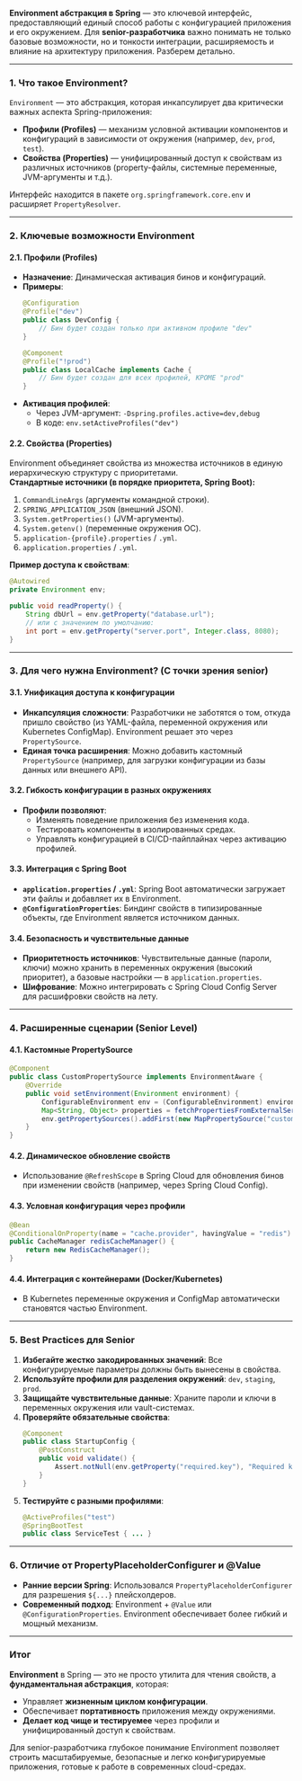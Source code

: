 **Environment абстракция в Spring** — это ключевой интерфейс, предоставляющий единый способ работы с конфигурацией приложения и его окружением. Для **senior-разработчика** важно понимать не только базовые возможности, но и тонкости интеграции, расширяемость и влияние на архитектуру приложения. Разберем детально.

---

### 1. **Что такое Environment?**
`Environment` — это абстракция, которая инкапсулирует два критически важных аспекта Spring-приложения:
- **Профили (Profiles)** — механизм условной активации компонентов и конфигураций в зависимости от окружения (например, `dev`, `prod`, `test`).
- **Свойства (Properties)** — унифицированный доступ к свойствам из различных источников (property-файлы, системные переменные, JVM-аргументы и т.д.).

Интерфейс находится в пакете `org.springframework.core.env` и расширяет `PropertyResolver`.

---

### 2. **Ключевые возможности Environment**

#### **2.1. Профили (Profiles)**
- **Назначение**: Динамическая активация бинов и конфигураций.
- **Примеры**:
  ```java
  @Configuration
  @Profile("dev")
  public class DevConfig {
      // Бин будет создан только при активном профиле "dev"
  }

  @Component
  @Profile("!prod")
  public class LocalCache implements Cache {
      // Бин будет создан для всех профилей, КРОМЕ "prod"
  }
  ```
- **Активация профилей**:
    - Через JVM-аргумент: `-Dspring.profiles.active=dev,debug`
    - В коде: `env.setActiveProfiles("dev")`

#### **2.2. Свойства (Properties)**
Environment объединяет свойства из множества источников в единую иерархическую структуру с приоритетами.  
**Стандартные источники (в порядке приоритета, Spring Boot):**
1. `CommandLineArgs` (аргументы командной строки).
2. `SPRING_APPLICATION_JSON` (внешний JSON).
3. `System.getProperties()` (JVM-аргументы).
4. `System.getenv()` (переменные окружения ОС).
5. `application-{profile}.properties` / `.yml`.
6. `application.properties` / `.yml`.

**Пример доступа к свойствам**:
```java
@Autowired
private Environment env;

public void readProperty() {
    String dbUrl = env.getProperty("database.url");
    // или с значением по умолчанию:
    int port = env.getProperty("server.port", Integer.class, 8080);
}
```

---

### 3. **Для чего нужна Environment? (С точки зрения senior)**

#### **3.1. Унификация доступа к конфигурации**
- **Инкапсуляция сложности**: Разработчики не заботятся о том, откуда пришло свойство (из YAML-файла, переменной окружения или Kubernetes ConfigMap). Environment решает это через `PropertySource`.
- **Единая точка расширения**: Можно добавить кастомный `PropertySource` (например, для загрузки конфигурации из базы данных или внешнего API).

#### **3.2. Гибкость конфигурации в разных окружениях**
- **Профили позволяют**:
    - Изменять поведение приложения без изменения кода.
    - Тестировать компоненты в изолированных средах.
    - Управлять конфигурацией в CI/CD-пайплайнах через активацию профилей.

#### **3.3. Интеграция с Spring Boot**
- **`application.properties` / `.yml`**: Spring Boot автоматически загружает эти файлы и добавляет их в Environment.
- **`@ConfigurationProperties`**: Биндинг свойств в типизированные объекты, где Environment является источником данных.

#### **3.4. Безопасность и чувствительные данные**
- **Приоритетность источников**: Чувствительные данные (пароли, ключи) можно хранить в переменных окружения (высокий приоритет), а базовые настройки — в `application.properties`.
- **Шифрование**: Можно интегрировать с Spring Cloud Config Server для расшифровки свойств на лету.

---

### 4. **Расширенные сценарии (Senior Level)**

#### **4.1. Кастомные PropertySource**
```java
@Component
public class CustomPropertySource implements EnvironmentAware {
    @Override
    public void setEnvironment(Environment environment) {
        ConfigurableEnvironment env = (ConfigurableEnvironment) environment;
        Map<String, Object> properties = fetchPropertiesFromExternalService();
        env.getPropertySources().addFirst(new MapPropertySource("custom", properties));
    }
}
```

#### **4.2. Динамическое обновление свойств**
- Использование `@RefreshScope` в Spring Cloud для обновления бинов при изменении свойств (например, через Spring Cloud Config).

#### **4.3. Условная конфигурация через профили**
```java
@Bean
@ConditionalOnProperty(name = "cache.provider", havingValue = "redis")
public CacheManager redisCacheManager() {
    return new RedisCacheManager();
}
```

#### **4.4. Интеграция с контейнерами (Docker/Kubernetes)**
- В Kubernetes переменные окружения и ConfigMap автоматически становятся частью Environment.

---

### 5. **Best Practices для Senior**

1. **Избегайте жестко закодированных значений**: Все конфигурируемые параметры должны быть вынесены в свойства.
2. **Используйте профили для разделения окружений**: `dev`, `staging`, `prod`.
3. **Защищайте чувствительные данные**: Храните пароли и ключи в переменных окружения или vault-системах.
4. **Проверяйте обязательные свойства**:
   ```java
   @Component
   public class StartupConfig {
       @PostConstruct
       public void validate() {
           Assert.notNull(env.getProperty("required.key"), "Required key is missing");
       }
   }
   ```
5. **Тестируйте с разными профилями**:
   ```java
   @ActiveProfiles("test")
   @SpringBootTest
   public class ServiceTest { ... }
   ```

---

### 6. **Отличие от PropertyPlaceholderConfigurer и @Value**
- **Ранние версии Spring**: Использовался `PropertyPlaceholderConfigurer` для разрешения `${...}` плейсхолдеров.
- **Современный подход**: Environment + `@Value` или `@ConfigurationProperties`. Environment обеспечивает более гибкий и мощный механизм.

---

### **Итог**
**Environment** в Spring — это не просто утилита для чтения свойств, а **фундаментальная абстракция**, которая:
- Управляет **жизненным циклом конфигурации**.
- Обеспечивает **портативность** приложения между окружениями.
- **Делает код чище и тестируемее** через профили и унифицированный доступ к свойствам.

Для senior-разработчика глубокое понимание Environment позволяет строить масштабируемые, безопасные и легко конфигурируемые приложения, готовые к работе в современных cloud-средах.